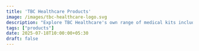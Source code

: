 ```yaml
---
title: 'TBC Healthcare Products'
image: /images/tbc-healthcare-logo.svg
description: "Explore TBC Healthcare's own range of medical kits including Dialysis and Dressing kits – designed for performance, customization, and cost efficiency."
tags: ["products"]
date: 2025-07-18T10:00:00+05:30
draft: false
---
```

